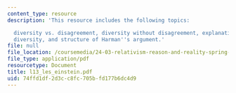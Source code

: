 ```yaml
---
content_type: resource
description: 'This resource includes the following topics:

  diversity vs. disagreement, diversity without disagreement, explanations of moral
  diversity, and structure of Harman''s argument.'
file: null
file_location: /coursemedia/24-03-relativism-reason-and-reality-spring-2005/74ffd1df2d3cc8fc705bfd177b6dc4d9_l13_les_einstein.pdf
file_type: application/pdf
resourcetype: Document
title: l13_les_einstein.pdf
uid: 74ffd1df-2d3c-c8fc-705b-fd177b6dc4d9
---
```

